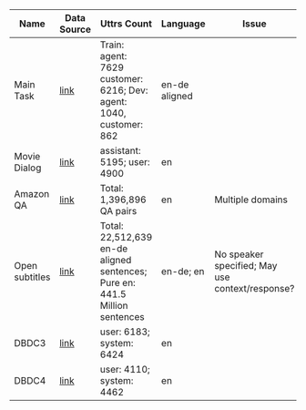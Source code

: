 | Name | Data Source | Uttrs Count | Language | Issue |
|------|-------------|---------------|----------|-------|
| Main Task | [link](http://www.statmt.org/wmt20/chat-task.html) | Train: agent: 7629  customer: 6216; Dev: agent: 1040, customer: 862 | en-de aligned | |
| Movie Dialog | [link](https://research.google/tools/datasets/coached-conversational-preference-elicitation/) | assistant: 5195; user: 4900 | en | |
|Amazon QA | [link](http://jmcauley.ucsd.edu/data/amazon/qa/) | Total: 1,396,896 QA pairs | en | Multiple domains |
| Open subtitles | [link](http://opus.nlpl.eu/OpenSubtitles-v2018.php) | Total: 22,512,639 en-de aligned sentences; Pure en: 441.5 Million sentences | en-de; en | No speaker specified; May use context/response? |
| DBDC3 | [link](https://dbd-challenge.github.io/dbdc3/datasets) | user: 6183; system: 6424 | en | |
| DBDC4 | [link](https://sites.google.com/site/dialoguebreakdowndetection4/datasets?authuser=0) | user: 4110; system: 4462 | en | |